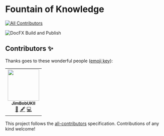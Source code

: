 # Fountain of Knowledge
<!-- ALL-CONTRIBUTORS-BADGE:START - Do not remove or modify this section -->
[![All Contributors](https://img.shields.io/badge/all_contributors-1-orange.svg?style=flat-square)](#contributors-)
<!-- ALL-CONTRIBUTORS-BADGE:END -->
![DocFX Build and Publish](https://github.com/JimBobUKII/fountain-of-knowledge/actions/workflows/publish-to-gh-pages.yml/badge.svg?event=workflow_dispatch)

## Contributors ✨

Thanks goes to these wonderful people ([emoji key](https://allcontributors.org/docs/en/emoji-key)):

<!-- ALL-CONTRIBUTORS-LIST:START - Do not remove or modify this section -->
<!-- prettier-ignore-start -->
<!-- markdownlint-disable -->
<table>
  <tr>
    <td align="center"><a href="https://github.com/JimBobUKII"><img src="https://avatars.githubusercontent.com/u/5294732?v=4?s=100" width="100px;" alt=""/><br /><sub><b>JimBobUKII</b></sub></a><br /><a href="#maintenance-JimBobUKII" title="Maintenance">🚧</a> <a href="#content-JimBobUKII" title="Content">🖋</a> <a href="https://github.com/JimBobUKII/fountain-of-knowledge/commits?author=JimBobUKII" title="Code">💻</a></td>
  </tr>
</table>

<!-- markdownlint-restore -->
<!-- prettier-ignore-end -->

<!-- ALL-CONTRIBUTORS-LIST:END -->

This project follows the [all-contributors](https://github.com/all-contributors/all-contributors) specification. Contributions of any kind welcome!